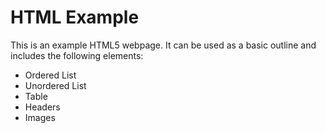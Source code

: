 # HTML Example
This is an example HTML5 webpage.  It can be used as a basic outline and includes the following elements:

* Ordered List
* Unordered List
* Table
* Headers
* Images
